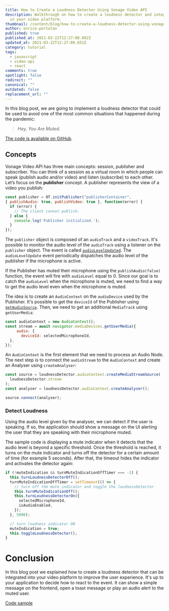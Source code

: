 ```yaml
---
title: How to Create a Loudness Detector Using Vonage Video API
description: Walkthrough on how to create a loudness detector and integrate it
  in your video platform.
thumbnail: /content/blog/how-to-create-a-loudness-detector-using-vonage-video-api/videoapi_sounddetector_1200x600.png
author: enrico-portolan
published: true
published_at: 2021-03-22T12:27:08.892Z
updated_at: 2021-03-22T12:27:09.651Z
category: tutorial
tags:
  - javascript
  - video-api
  - react
comments: true
spotlight: false
redirect: ""
canonical: ""
outdated: false
replacement_url: ""
---
```

In this blog post, we are going to implement a loudness detector that could be used to avoid one of the most common situations that happened during the pandemic: 

> *Hey, You Are Muted*.


[The code is available on GitHub](https://github.com/nexmo-se/opentok-mic-volume-detector).

## Concepts

Vonage Video API has three main concepts: session, publisher and subscriber. You can think of a session as a virtual room in which people can speak (publish audio and/or video) and listen (subscribe) to each other. Let’s focus on the **publisher** concept. A publisher represents the view of a video you publish:

```javascript
const publisher = OT.initPublisher("publisherContainer", 
{ publishAudio: true, publishVideo: true }, function(error) {
  if (error) {
    // The client cannot publish.
  } else {
    console.log('Publisher initialized.');
  }
});
```

The `publisher` object is composed of an `audioTrack` and a `videoTrack`. It's possible to monitor the audio level of the `audioTrack` using a listener on the `publisher` object. The event is called [`audioLevelUpdated`](https://tokbox.com/developer/sdks/js/reference/Publisher.html#event:audioLevelUpdated). The `audioLevelUpdate` event periodically dispatches the audio level of the publisher if the microphone is active.

If the Publisher has muted their microphone using the `publishAudio(false)` function, the event will fire with `audioLevel` equal to 0. Since our goal is to catch the `audioLevel` when the microphone is muted, we need to find a way to get the audio level even when the microphone is muted.

The idea is to create an `AudioContext` on the `audioDevice` used by the Publisher. It's possible to get the `deviceId` of the Publisher using [`getAudioSource`](https://tokbox.com/developer/sdks/js/reference/Publisher.html#getAudioSource). Then, we need to get an additional `MediaTrack` using `getUserMedia`:

```javascript
const audioContext = new AudioContext();
const stream = await navigator.mediaDevices.getUserMedia({
     audio: {
       deviceId: selectedMicrophoneId,
  },
});

```

An `AudioContext` is the first element that we need to process an Audio Node. The next step is to connect the `audioStream` to the `AudioContext` and create an Analyser using `createAnalyser`: 

```javascript
const source = loudnessDetector.audioContext.createMediaStreamSource(
  loudnessDetector.stream
);
const analyser = loudnessDetector.audioContext.createAnalyser();

source.connect(analyser);

```

### Detect Loudness

Using the audio level given by the analyser, we can detect if the user is speaking. If so, the application should show a message on the UI alerting the user that they are speaking with their microphone muted. 

The sample code is displaying a mute indicator when it detects that the audio level is beyond a specific threshold. Once the threshold is reached, it turns on the mute indicator and turns off the detector for a certain amount of time (for example 5 seconds). After that, the timeout hides the indicator and activates the detector again:

```javascript 
if (!muteIndication && turnMuteIndicationOffTimer === -1) {
  this.turnLoudnessDetectorOff();
  turnMuteIndicationOffTimer = setTimeout(() => {
    // turn off the mute indicator and toggle the loudnessDetector
    this.turnMuteIndicationOff();
    this.turnLoudnessDetectorOn({
      selectedMicrophoneId,
      isAudioEnabled,
    });
  }, 5000);

  // turn loudness indicator ON
  muteIndication = true;
  this.toggleLoudnessDetector();
}
```

# Conclusion

In this blog post we explained how to create a loudness detector that can be integrated into your video platform to improve the user experience. It's up to your application to decide how to react to the event. It can show a simple message on the frontend, open a toast message or play an audio alert to the muted user.

[Code sample](https://github.com/nexmo-se/opentok-mic-volume-detector)


